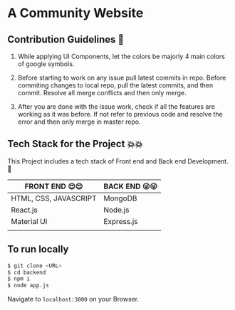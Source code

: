 # A Community Website

## Contribution Guidelines :key:

1. While applying UI Components, let the colors be majorly 4 main colors of google symbols.

1. Before starting to work on any issue pull latest commits in repo. Before commiting changes to local repo, pull the latest commits, and then commit. Resolve all merge conflicts and then only merge. 

1. After you are done with the issue work, check if all the features are working as it was before. If not refer to previous code and resolve the error and then only merge in master repo.


##  Tech Stack for the Project :collision::collision:

This Project includes a tech stack of Front end and Back end Development.:cop:

| FRONT END    :heart_eyes::heart_eyes: | BACK END     :stuck_out_tongue_winking_eye::stuck_out_tongue_winking_eye:           |
| ------------------------------------- | ------------------------------------------------------------------------------------|
| HTML, CSS, JAVASCRIPT                 |    MongoDB                                                                          |
| React.js                              |    Node.js                                                                          |
| Material UI                           |    Express.js                                                                       |
|                                       |                                                                                     |


## To run locally
```bash
$ git clone <URL>
$ cd backend
$ npm i
$ node app.js
```
Navigate to `localhost:3000` on your Browser.
